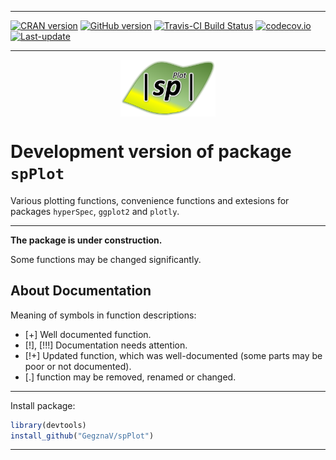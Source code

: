 
<!-- README.md is generated from README.Rmd. Please edit that file -->

------------------------------------------------------------------------

[![CRAN version](http://www.r-pkg.org/badges/version/spPlot)](http://cran.rstudio.com/web/packages/spPlot/index.html) [![GitHub version](https://img.shields.io/badge/GitHub-v0.0.16-brightgreen.svg)](https://github.com/GegznaV/spPlot) [![Travis-CI Build Status](https://travis-ci.org/GegznaV/spPlot.svg?branch=master)](https://travis-ci.org/GegznaV/spPlot) [![codecov.io](https://codecov.io/github/GegznaV/spPlot/coverage.svg?branch=master)](https://codecov.io/github/GegznaV/spPlot?branch=master) [![Last-update](https://img.shields.io/badge/Updated%20on-2017--07--24-yellowgreen.svg)](/commits/master)

------------------------------------------------------------------------

<img src="https://raw.githubusercontent.com/GegznaV/spPlot/master/docs/logo.png" width="30%" height="30%" style="display: block; margin: auto;" />

Development version of package `spPlot`
=======================================

Various plotting functions, convenience functions and extesions for packages `hyperSpec`, `ggplot2` and `plotly`.

------------------------------------------------------------------------

**The package is under construction.**

Some functions may be changed significantly.

About Documentation
-------------------

Meaning of symbols in function descriptions:

-   \[+\] Well documented function.
-   \[!\], \[!!!\] Documentation needs attention.
-   \[!+\] Updated function, which was well-documented (some parts may be poor or not documented).
-   \[.\] function may be removed, renamed or changed.

------------------------------------------------------------------------

Install package:

``` r
library(devtools)
install_github("GegznaV/spPlot")
```

------------------------------------------------------------------------

<!-- <p align="right">  --> <!-- File updated on <b>2017-07-24</b> with version of package  <b>0.0.16</b> --> <!-- </p>     -->

